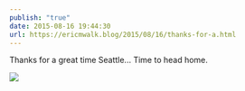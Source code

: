 ```yaml
---
publish: "true"
date: 2015-08-16 19:44:30
url: https://ericmwalk.blog/2015/08/16/thanks-for-a.html
---
```


Thanks for a great time Seattle... Time to head home.

![](https://ericmwalk.blog/uploads/2022/9ae8b94fc6.jpg)